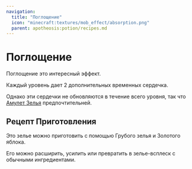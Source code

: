 ```yaml
---
navigation:
  title: "Поглощение"
  icon: "minecraft:textures/mob_effect/absorption.png"
  parent: apotheosis:potion/recipes.md
---
```


# Поглощение

<Color id="blue">Поглощение</Color> это интересный эффект.

Каждый уровень дает 2 дополнительных временных сердечка.

Однако эти сердечки не обновляются в течение всего уровня, так что [Амулет Зелья](../charm.md) предпочтительней.

## Рецепт Приготовления

<ItemImage id="minecraft:golden_apple" />

Это зелье можно приготовить с помощью Грубого зелья и Золотого яблока.

Его можно расширить, усилить или превратить в зелье-всплеск с обычными ингредиентами.

